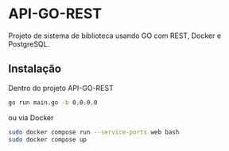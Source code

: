 
# API-GO-REST

Projeto de sistema de biblioteca usando GO com REST, Docker e PostgreSQL.



## Instalação

Dentro do projeto API-GO-REST

```bash
go run main.go -b 0.0.0.0
```

ou via Docker

```bash
sudo docker compose run --service-ports web bash
sudo docker compose up
```